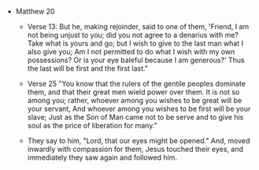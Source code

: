 - Matthew 20
	 - Verse 13: But he, making rejoinder, said to one of them, 'Friend, I am not being unjust to you; did you not agree to a denarius with me? Take what is yours and go; but I wish to give to the last man what I also give you; Am I not permitted to do what I wish with my own possessions? Or is your eye baleful because I am generous?' Thus the last will be first and the first last."

	 - Verse 25 "You know that the rulers of the gentile peoples dominate them, and that their great men wield power over them. It is not so among you; rather, whoever among you wishes to be great will be your servant, And whoever among you wishes to be first will be your slave; Just as the Son of Man came not to be serve and to give his soul as the price of liberation for many."

	 - They say to him, "Lord, that our eyes might be opened." And, moved inwardly with compassion for them, Jesus touched their eyes, and immediately they saw again and followed him.
